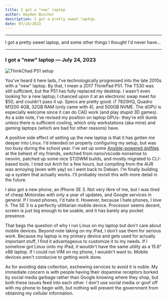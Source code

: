 ```yaml
---
title: I got a "new" laptop
author: Hayden Buscher
description: I got a pretty sweet laptop.
date: 07/24/2023
---
```


<div class="border header">
<hr>
<p>I got a pretty sweet laptop, and some other things I thought I'd never have...
</p>
<hr>
</div>

### I got a "new" laptop — July 24, 2023

![ThinkChad P51 setup](img/P51.jpg)

You've heard it here lads, I've technologically progressed into the late 2010s with a "new" laptop. By that, I mean a 2017 ThinkPad P51. The T530 was still sufficient, but the P51 has fully replaced my desktop. I wasn't even looking for a new laptop; I chanced upon it at an electronic swap meet for $50, and couldn't pass it up. Specs are pretty good: i7 7820HQ, Quadro M1200 4GB, 32GB RAM (only came with 4), and 500GB NVME. The dGPU is especially welcome since it can do CAD work (and play stupid 3D games). As a side note, I've revised my position on laptop GPUs- they're still dumb *unless* there is sufficient cooling, which only workstations (aka mine) and gaming laptops (which are bad for other reasons) have.

A positive side effect of setting up the new laptop is that it has gotten me deeper into Linux. I'd intended on properly configuring my setup, but was too busy during the school year. I've set up some [Ansible-powered dotfiles](https://github.com/techno-sorcery/Dotfiles-V2) at the behest of my friends, switched from nano/vscode nonsense to neovim, patched up some nice ST/DWM builds, and mostly migrated to CLI-based tools. I tried out Arch for a few hours, but compiling from the AUR was annoying (even with yay) so I went back to Debian. I'm finally building up a system that actually works. I'll probably revisit this with more detail in the future.

I also got a new phone, an iPhone SE 3. Not very libre of me, but I was tired of cheap Motorolas with only a year of updates, and Google services in general. If I loved phones, I'd hate it. However, because I hate phones, I love it. The SE 3 is a perfectly utilitarian mobile device. Processor seems decent, screen is just big enough to be usable, and it has barely any pocket presence.

That begs the question of why I run Linux on my laptop but don't care about mobile devices. Beyond note taking on my iPad, I don't use them for serious work. Because my laptop is my primary device and gets used for actually important stuff, I find it advantageous to customize it to my needs. If I somehow got Linux onto my iPad, it wouldn't have the same utility as a 15.6" x86 laptop. If I could run VIM on my phone, I wouldn't want to. Mobile devices aren't conducive to getting work done.

As for avoiding data collection, eschewing services to avoid it is noble. My immediate concern is with people having their dopamine receptors borked by social media garbage rather than Google knowing where they shop, but both these issues feed into each other. I don't use social media or goof off with my phone to begin with, but nothing will prevent the government from obtaining my cellular information.
 
<!-- Most importantly, though, is the fact that I've obtained religious faith.. I won't say much since it's worthy of a separate post, but it came after a period of atheism spanning 12 years. As a foolish kid, I told people I wished to be "stupid like a religious person" so I could be happy. Even then, I realized the utterly dissatisfying nature of atheist philosophy- the great contradiction of deriving concrete meaning from a foundation of straw. Maybe it's just a "me problem", but I'm very skeptical of those who claim to find comfort in moral subjectivity, and their actions lacking inherent meaning. Frankly, I find it horrifying. -->

<!-- Trying to fit the metaphysical into the framework of human science is foolish in my opinion, but either way the existence/supposed non-existence of God is lacking in evidence. Assuming both are equally probable, theism makes more sense from a functional point of view since it provides people with a grand purpose, concrete set of morals, and motivation to do good beyond what they *feel* is right. Even from a secular viewpoint, you'd have to knowledge how powerful the "illusion" of these can be. I'm against the view that religion is magically responsible for most of the world's problems because, beyond the surface, it's not. Even in situations where people have committed atrocities for reasons they felt truly righteous, the basic conditions that brought them about would have existed either way. Conforming to any religion (or lack thereof) wouldn't have changed the Spaniards' lust for gold. -->

<!-- Of course, logic can't help you find God. In my case, I suppose I was around the right people at the right time. I've started analyzing scripture, something even as an atheist I wanted to do. I even started regularly attending Church during the school year. I've come to find my place in Lutheranism since they respect church tradition while simultaneously affirming salvation through faith alone, hold a reverent view of the sacraments, and perform very traditional services (pipe organ and all). I'm starting confirmation when I get back, which I've greatly been looking forward to. It's also given me a connection to my ancestors, which I've never really had. A large portion of my family is Danish and, go figure, they're all Lutheran. Even my great grandfather was a Lutheran minister in the 1920s and 1930s. -->

<!-- It's pretty funny how I jumped from talking about my computer and phone to something as deep as religion, but I guess that's how I operate. As I still have a month and a half left of summer, I plan on more actively adding things to this website. -->

